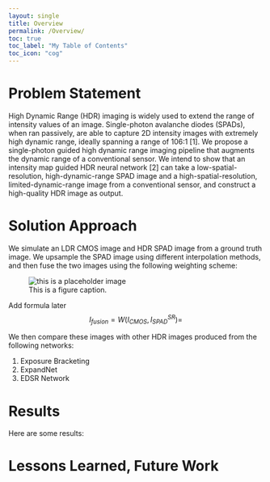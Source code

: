 ```yaml
---
layout: single
title: Overview
permalink: /Overview/
toc: true
toc_label: "My Table of Contents"
toc_icon: "cog"
---
```


# Problem Statement
<!-- In this project, we seek to fuse images from two different sensors to create a hybrid image which encodes a large range of scene brightnesses (high dynamic range) and cotains high spatial resolution. We work with the following sensors:

### (i). CMOS Sensor 

Complementary metal–oxide–semiconductor (CMOS) sensors are the current industrial standard, and are used in most modern smart phones. These sensors produce images with high spatial resolution, but the images produced are 8-bit since the sensor . 


### (ii). SPAD Sensor

Single-Photon-Avalanche Diode (SPAD)  32-bit image from a Suign

 -->

High Dynamic Range (HDR) imaging is widely used to extend the range of intensity values of an image. Single-photon avalanche diodes (SPADs), when ran passively, are able to capture 2D intensity images with extremely high dynamic range, ideally spanning a range of 106:1 [1]. We propose a single-photon guided high dynamic range imaging pipeline that augments the dynamic range of a conventional sensor. We intend to show that an intensity map guided HDR neural network [2] can take a low-spatial-resolution, high-dynamic-range SPAD image and a high-spatial-resolution, limited-dynamic-range image from a conventional sensor, and construct a high-quality HDR image as output.   

# Solution Approach 
We simulate an LDR CMOS image and HDR SPAD image from a ground truth image. We upsample the SPAD image using different interpolation methods, and then fuse the two images using the following weighting scheme:


<figure>
  <img src="https://assets/images/unsplash-image-10.jpg" alt="this is a placeholder image">
  <figcaption>This is a figure caption.</figcaption>
</figure>

Add formula later
$$I_{fusion} = W (I_{CMOS}, I^{SR }_{SPAD} )=$$

We then compare these images with other HDR images produced from the following networks: 

1. Exposure Bracketing
2. ExpandNet
3. EDSR Network


# Results
Here are some results: 




# Lessons Learned, Future Work